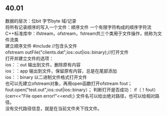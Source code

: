 ## 40.01
数据的层次：位bit 字节byte 域/记录  
将所有记录顺序的写入一个文件：顺序文件 一个有限字符构成的顺序字符流   
C++标准库中：ifstream，ofstream，fstream共三个类用于文件操作，统称为文件流类  
建立顺序文件
#include <fstream>//包含头文件  
ofstream outFile("clients.dat",ios::out|ios::binary);//打开文件  
打开并建立文件的选项：  
ios：：out 输出到文件，删除原有内容  
ios：：app 输出到文件，保留原有内容，总是在尾部添加  
ios：：binary 以二进制文件格式打开文件  
也可以先建立ofstream对象，再用open函数打开ofstream fout；
fout.open("test.out",ios::out|ios::binary）；
判断打开是否成功：
if（！fout）{cerr<<"File open error!"<<endl;}
文件名可以给出绝对路径，也可以给相对路径。  
没有交代路径信息，就是在当前文件夹下找文件。  
